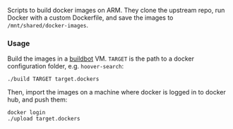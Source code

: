 Scripts to build docker images on ARM. They clone the upstream repo, run Docker
with a custom Dockerfile, and save the images to `/mnt/shared/docker-images`.

### Usage
Build the images in a
[buildbot](https://github.com/liquidinvestigations/buildbot) VM. `TARGET` is
the path to a docker configuration folder, e.g. `hoover-search`:
```
./build TARGET target.dockers
```

Then, import the images on a machine where docker is logged in to docker hub,
and push them:

```
docker login
./upload target.dockers
```
